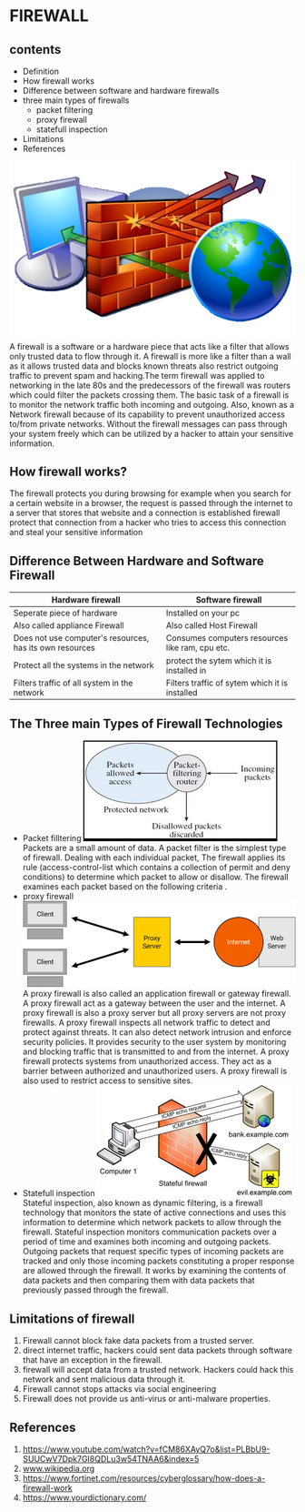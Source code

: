 # FIREWALL
## contents
* Definition
* How firewall works
* Difference between software and hardware firewalls
* three main types of firewalls
   * packet filtering
   * proxy firewall
   * statefull inspection
* Limitations
* References

![firewall](./pictures/intro.png)
A firewall is a software or a hardware piece that acts like a filter that allows only trusted data to flow through it. A firewall is more like a filter than a wall as it allows trusted data and blocks known threats also restrict outgoing traffic to prevent spam and hacking.The term firewall was applied to networking in the late 80s and the predecessors of the firewall was routers which could filter the packets crossing them.
The basic task of a firewall is to monitor the network traffic both incoming and outgoing. Also, known as a Network firewall because of its capability to prevent unauthorized access to/from private networks. 
Without the firewall messages can pass through your system freely which can be utilized by a hacker to attain your sensitive information.
## How firewall works?
The firewall protects you during browsing for example when you search for a certain website in a browser, the request is passed through the internet to a server that stores that website and a connection is established firewall protect that connection from a hacker who tries to access this connection and steal your sensitive information
## Difference Between Hardware and Software Firewall
Hardware firewall | Software firewall
------------ | -------------
Seperate piece of hardware | Installed on your pc
Also called appliance Firewall | Also called Host Firewall
Does not use computer's resources, has its own resources | Consumes computers resources like ram, cpu etc.
Protect all the systems in the network |protect the sytem which it is installed in 
Filters traffic of all system in the network|Filters traffic of sytem which it is installed
## The Three main Types of Firewall Technologies
* Packet filltering 
![packetfiltering](./pictures/packetfiltering.png)
Packets are a small amount of data. A packet filter is the simplest type of firewall. Dealing with each individual packet, The firewall applies its rule (access-control-list which contains a collection of permit and deny conditions) to determine which packet to allow or disallow. The firewall examines each packet based on the following criteria . 
* proxy firewall
![Proxy-server](./pictures/Proxy-Server.png)
A proxy firewall is also called an application firewall or gateway firewall.  A proxy firewall act as a gateway between the user and the internet. A proxy firewall is also a proxy server but all proxy servers are not proxy firewalls. A proxy firewall inspects all network traffic to detect and protect against threats. It can also detect network intrusion and enforce security policies. It provides security to the user system by monitoring and blocking traffic that is transmitted to and from the internet. A proxy firewall protects systems from unauthorized access. They act as a barrier between authorized and unauthorized users. A proxy firewall is also used to restrict access to sensitive sites.
* Statefull inspection
![statefull](./pictures/statefull.jpg)
Stateful inspection, also known as dynamic filtering, is a firewall technology that monitors the state of active connections and uses this information to determine which network packets to allow through the firewall. Stateful inspection monitors communication packets over a period of time and examines both incoming and outgoing packets. Outgoing packets that request specific types of incoming packets are tracked and only those incoming packets constituting a proper response are allowed through the firewall. It works by examining the contents of data packets and then comparing them with data packets that previously passed through the firewall.
## Limitations of firewall

1. Firewall cannot block fake data packets from a trusted server.
1. direct internet traffic, hackers could sent data packets through software that have an exception in the firewall.
1. firewall will accept data from a trusted network. Hackers could hack this network and sent malicious data through it.
1. Firewall cannot stops attacks via social engineering
1. Firewall does not provide us anti-virus or anti-malware properties.
## References
1. https://www.youtube.com/watch?v=fCM86XAyQ7o&list=PLBbU9-SUUCwV7Dpk7GI8QDLu3w54TNAA6&index=5
2. www.wikipedia.org
3. https://www.fortinet.com/resources/cyberglossary/how-does-a-firewall-work
4. https://www.yourdictionary.com/

